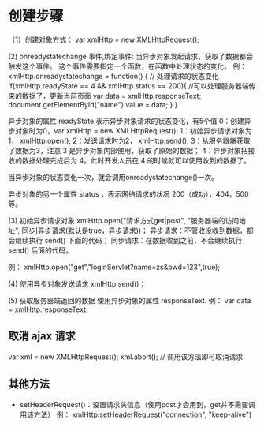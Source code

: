 # 创建步骤

（1）创建对象方式：
var xmlHttp = new XMLHttpRequest();

(2) onreadystatechange 事件,绑定事件:
当异步对象发起请求，获取了数据都会触发这个事件。
这个事件需要指定一个函数，在函数中处理状态的变化。
例：
xmlHttp.onreadystatechange = function() {
    // 处理请求的状态变化
    if(xmlHttp.readyState == 4 && xmlHttp.status == 200){
        //可以处理服务器端传来的数据了，更新当前页面
        var data = xmlHttp.responseText;
        document.getElementById("name").value = data;
    }
}

异步对象的属性 readyState 表示异步对象请求的状态变化，有5个值
0：创建异步对象时为0，var xmlHttp = new XMLHttpRequest();
1：初始异步请求对象为1， xmlHttp.open();
2：发送请求时为2， xmlHttp.send();
3：从服务器端获取了数据为3，注意 3 是异步对象内部使用，获取了原始的数据；
4：异步对象把接收的数据处理完成后为 4，此时开发人员在 4 的时候就可以使用收到的数据了。

当异步对象的状态变化一次，就会调用onreadystatechange()一次。

异步对象的另一个属性 status ，表示网络请求的状况
200（成功），404，500等。

(3) 初始异步请求对象
xmlHttp.open("请求方式get|post", "服务器端的访问地址", 同步|异步请求(默认是true，异步请求))；
异步请求：不管收没收到数据，都会继续执行 send() 下面的代码；
同步请求：在数据收到之前，不会继续执行 send() 后面的代码。

例：
xmlHttp.open("get","loginServlet?name=zs&pwd=123",true);

(4) 使用异步对象发送请求
xmlHttp.send()；

(5) 获取服务器端返回的数据
使用异步对象的属性 responseText.
例：
var data = xmlHttp.responseText;

## 取消 ajax 请求

var xml = new XMLHttpRequest();
xml.abort(); // 调用该方法即可取消请求

## 其他方法

- setHeaderRequest()：设置请求头信息（使用post才会用到，get并不需要调用该方法）
例： xmlHttp.setHeaderRequest("connection", "keep-alive")
